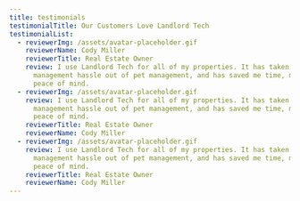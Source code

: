 ```yaml
---
title: testimonials
testimonialTitle: Our Customers Love Landlord Tech
testimonialList:
  - reviewerImg: /assets/avatar-placeholder.gif
    reviewerName: Cody Miller
    reviewerTitle: Real Estate Owner
    review: I use Landlord Tech for all of my properties. It has taken a huge
      management hassle out of pet management, and has saved me time, money and
      peace of mind.
  - reviewerImg: /assets/avatar-placeholder.gif
    review: I use Landlord Tech for all of my properties. It has taken a huge
      management hassle out of pet management, and has saved me time, money and
      peace of mind.
    reviewerTitle: Real Estate Owner
    reviewerName: Cody Miller
  - reviewerImg: /assets/avatar-placeholder.gif
    review: I use Landlord Tech for all of my properties. It has taken a huge
      management hassle out of pet management, and has saved me time, money and
      peace of mind.
    reviewerTitle: Real Estate Owner
    reviewerName: Cody Miller
---
```

